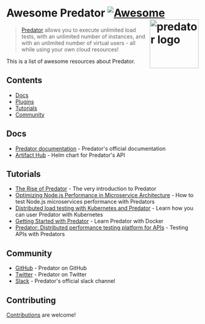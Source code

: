 # Awesome Predator [![Awesome](https://awesome.re/badge.svg)](https://awesome.re) [<img src="https://assets.website-files.com/5ceb9d8c5d0f4725dca04998/5cf3af2d6e00f5d87f38869e_mickey-clean.png" align="right" alt="predator logo" width="128">](https://github.com/VijayKumarKTG/awesome-predator#readme)

> [Predator](https://www.predator.dev/) allows you to execute unlimited load tests, with an unlimited number of instances, and with an unlimited number of virtual users - all while using your own cloud  resources!

This is a list of awesome resources about Predator.

## Contents

- [Docs](#docs)
- [Plugins](#plugins)
- [Tutorials](#tutorials)
- [Community](#community)

## Docs

- [Predator documentation](https://zooz.github.io/predator/about.html) - Predator's official documentation
- [Artifact Hub](https://artifacthub.io/packages/helm/zooz/predator) - Helm chart for Predator's API

## Tutorials

- [The Rise of Predator](https://medium.com/@zoozpayments/the-beginning-of-predator-97510989ad89) - The very introduction to Predator
- [Optimizing Node.js Performance in Microservice Architecture](https://medium.com/zooz-engineering/nodejs-performance-302ff764509a) - How to test Node.js microservices performance with Predators
- [Distributed load testing with Kubernetes and Predator](https://medium.com/@elinudler/distributed-load-testing-using-kubernetes-and-predator-cf447e33e5cc) - Learn how you can user Predator with Kubernetes
- [Getting Started with Predator](https://dev.to/qainsights/getting-started-with-predator-ruthless-api-performance-testing-52me) - Learn Predator with Docker
- [Predator: Distributed performance testing platform for APIs](https://www.youtube.com/watch?v=0LgCklSMqhM) - Testing APIs with Predators

## Community

- [GitHub](https://github.com/Zooz/predator) - Predator on GitHub
- [Twitter](https://twitter.com/DevPredator) - Predator on Twitter
- [Slack](https://join.slack.com/t/predator-dev/shared_invite/enQtNjgwMzE2NjM3MDcyLTg5YTIwMGQyNjZlMjQ4MDNjOTk5YTkwMWYwNzJkOWFmM2QwOGY0ODc3MDU3MWRkYTAwMjRhMjBhOTM1MzFmMjU) - Predator's official slack channel

## Contributing

[Contributions](contributing.md) are welcome!
